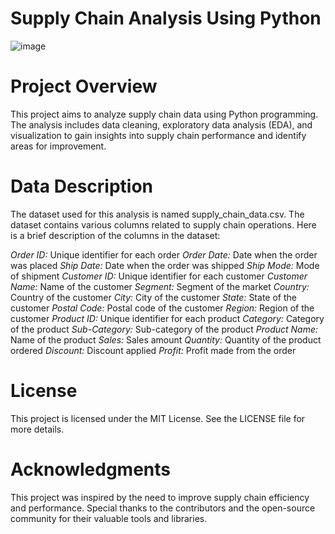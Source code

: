 # Supply Chain Analysis Using Python
![image](https://github.com/Priyanka-TheAnalyst/SupplyChain_Analysis_Using_Python/assets/129527829/58b6a962-402e-424a-8ee7-efc1b758839b)




# Project Overview
This project aims to analyze supply chain data using Python programming. The analysis includes data cleaning, exploratory data analysis (EDA), and visualization to gain insights into supply chain performance and identify areas for improvement.

# Data Description
The dataset used for this analysis is named supply_chain_data.csv. The dataset contains various columns related to supply chain operations. Here is a brief description of the columns in the dataset:

*Order ID:* Unique identifier for each order
*Order Date:* Date when the order was placed
*Ship Date:* Date when the order was shipped
*Ship Mode:* Mode of shipment
*Customer ID:* Unique identifier for each customer
*Customer Name:* Name of the customer
*Segment:* Segment of the market
*Country:* Country of the customer
*City:* City of the customer
*State:* State of the customer
*Postal Code:* Postal code of the customer
*Region:* Region of the customer
*Product ID:* Unique identifier for each product
*Category:* Category of the product
*Sub-Category:* Sub-category of the product
*Product Name:* Name of the product
*Sales:* Sales amount
*Quantity:* Quantity of the product ordered
*Discount:* Discount applied
*Profit:* Profit made from the order

# License
This project is licensed under the MIT License. See the LICENSE file for more details.

# Acknowledgments
This project was inspired by the need to improve supply chain efficiency and performance.
Special thanks to the contributors and the open-source community for their valuable tools and libraries.



